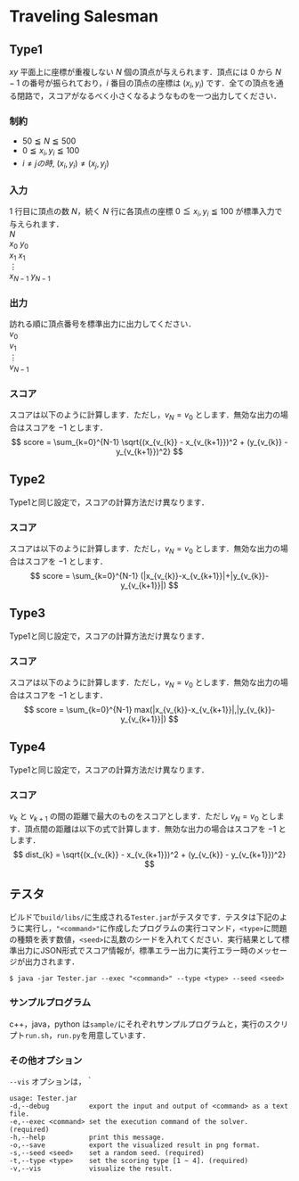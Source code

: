 # Traveling Salesman

## Type1
$xy$ 平面上に座標が重複しない $N$ 個の頂点が与えられます．頂点には $0$ から $N-1$ の番号が振られており，$i$ 番目の頂点の座標は $(x_{i}, y_{i})$ です．全ての頂点を通る閉路で，スコアがなるべく小さくなるようなものを一つ出力してください．

### 制約
- $50 \leqq N \leqq 500$
- $0 \leqq x_{i}, y_{i} \leqq 100$
-  $i \neq j の時, \ (x_{i}, y_{i}) \neq (x_{j}, y_{j})$

### 入力
$1$ 行目に頂点の数 $N$，続く $N$ 行に各頂点の座標 $0 \leqq x_{i}, y_{i} \leqq 100$ が標準入力で与えられます．  
$N$  
$x_{0} \ y_{0}$  
$x_{1} \ x_{1}$  
$\vdots$  
$x_{N-1} \ y_{N-1}$  

### 出力
訪れる順に頂点番号を標準出力に出力してください．  
$v_{0}$  
$v_{1}$  
$\vdots$  
$v_{N-1}$  

### スコア
スコアは以下のように計算します．ただし，$v_{N} = v_{0}$ とします．無効な出力の場合はスコアを $-1$ とします．  
$$
score = \sum_{k=0}^{N-1} \sqrt{(x_{v_{k}} - x_{v_{k+1}})^2 + (y_{v_{k}} - y_{v_{k+1}})^2}
$$

## Type2
Type1と同じ設定で，スコアの計算方法だけ異なります．

### スコア
スコアは以下のように計算します．ただし，$v_{N} = v_{0}$ とします．無効な出力の場合はスコアを $-1$ とします．  
$$
score = \sum_{k=0}^{N-1} (|x_{v_{k}}-x_{v_{k+1}}|+|y_{v_{k}}-y_{v_{k+1}}|)
$$

## Type3
Type1と同じ設定で，スコアの計算方法だけ異なります．

### スコア
スコアは以下のように計算します．ただし，$v_{N} = v_{0}$ とします．無効な出力の場合はスコアを $-1$ とします．  
$$
score = \sum_{k=0}^{N-1} max(|x_{v_{k}}-x_{v_{k+1}}|,|y_{v_{k}}-y_{v_{k+1}}|)
$$

## Type4
Type1と同じ設定で，スコアの計算方法だけ異なります．

### スコア
$v_{k}$ と $v_{k+1}$ の間の距離で最大のものをスコアとします．ただし $v_{N} = v_{0}$ とします．頂点間の距離は以下の式で計算します．無効な出力の場合はスコアを $-1$ とします．  
$$
dist_{k} = \sqrt{(x_{v_{k}} - x_{v_{k+1}})^2 + (y_{v_{k}} - y_{v_{k+1}})^2}
$$

## テスタ
ビルドで`build/libs/`に生成される`Tester.jar`がテスタです．テスタは下記のように実行し，`"<command>"`に作成したプログラムの実行コマンド，`<type>`に問題の種類を表す数値，`<seed>`に乱数のシードを入れてください．実行結果として標準出力にJSON形式でスコア情報が，標準エラー出力に実行エラー時のメッセージが出力されます．
```
$ java -jar Tester.jar --exec "<command>" --type <type> --seed <seed>
```
### サンプルプログラム
c++，java，python は`sample/`にそれぞれサンプルプログラムと，実行のスクリプト`run.sh`，`run.py`を用意しています．

### その他オプション
`--vis` オプションは，｀
```
usage: Tester.jar
-d,--debug          export the input and output of <command> as a text file.
-e,--exec <command> set the execution command of the solver. (required)
-h,--help           print this message.
-o,--save           export the visualized result in png format.
-s,--seed <seed>    set a random seed. (required)
-t,--type <type>    set the scoring type [1 ~ 4]. (required)
-v,--vis            visualize the result.
```
